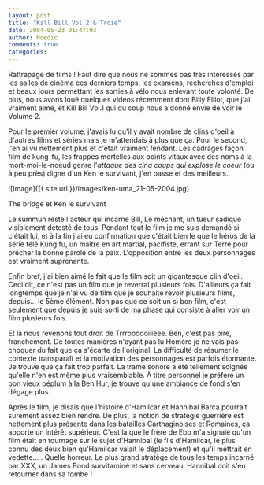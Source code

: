 ```yaml
---
layout: post
title: "Kill Bill Vol.2 & Troie"
date: 2004-05-23 01:47:03
author: Hoedic
comments: true
categories: 
---
```



Rattrapage de films ! Faut dire que nous ne sommes pas très intéressés par les salles de cinéma ces derniers temps, les examens, recherches d'emploi et beaux jours permettant les sorties à vélo nous enlevant toute volonté. De plus, nous avons loué quelques vidéos récemment dont Billy Elliot, que j'ai vraiment aimé, et Kill Bill Vol.1 qui du coup nous a donné envie de voir le Volume 2.

Pour le premier volume, j'avais lu qu'il y avait nombre de clins d'oeil à d'autres films et séries mais je m'attendais à plus que ça. Pour le second, j'en ai vu nettement plus et c'était vraiment fendant. Les cadrages façon film de kung-fu, les frappes mortelles aux points vitaux avec des noms à la mort-moi-le-noeud genre l'*attaque des cinq coups qui explose le coeur* (ou à peu près) digne d'un Ken le survivant, j'en passe et des meilleurs.

![Image]({{ site.url }}/images/ken-uma_21-05-2004.jpg)
<div class="photoattrib">The bridge et Ken le survivant</div>



Le summun reste l'acteur qui incarne Bill, Le méchant, un tueur sadique visiblement détesté de tous. Pendant tout le film je me suis demandé si c'était lui, et à la fin j'ai eu confirmation que c'était bien le  que le héros de la série télé Kung fu, un maître en art martial, pacifiste, errant sur Terre pour prêcher la bonne parole de la paix. L'opposition entre les deux personnages est vraiment suprenante.

Enfin bref, j'ai bien aimé le fait que le film soit un gigantesque clin d'oeil. Ceci dit, ce n'est pas un film que je reverrai plusieurs fois. D'ailleurs ça fait longtemps que je n'ai vu de film que je souhaite revoir plusieurs films, depuis... le 5ème élément. Non pas que ce soit un si bon film, c'est seulement que depuis je suis sorti de ma phase qui consiste à aller voir un film plusieurs fois.

Et là nous revenons tout droit de Trrroooooiiieee. Ben, c'est pas pire, franchement. De toutes manières n'ayant pas lu Homère je ne vais pas choquer du fait que ça s'écarte de l'original. La difficulté de résumer le contexte transparaît et la motivation des personnages est parfois étonnante. Je trouve que ça fait trop parfait. La trame sonore a été tellement soignée qu'elle n'en est même plus vraisemblable. À titre personnel je préfère un bon vieux péplum à la Ben Hur, je trouve qu'une ambiance de fond s'en dégage plus.

Après le film, je disais que l'histoire d'Hamilcar et Hannibal Barca pourrait surement assez bien rendre. De plus, la notion de stratégie guerrière est nettement plus présente dans les batailles Carthaginoises et Romaines, ça apporte un intérêt supérieur. C'est là que le frère de Ebb m'a signalé qu'un film était en tournage sur le sujet d'Hannibal (le fils d'Hamilcar, le plus connu des deux bien qu'Hamilcar valait le déplacement) et qu'il mettrait en vedette... . Quelle horreur. Le plus grand stratège de tous les temps incarné par XXX, un James Bond survitaminé et sans cerveau. Hannibal doit s'en retourner dans sa tombe !